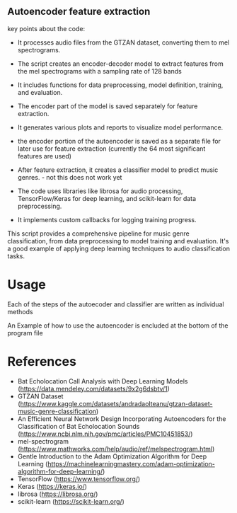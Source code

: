 ## Autoencoder feature extraction

 key points about the code:

- It processes audio files from the GTZAN dataset, converting them to mel spectrograms.

- The script creates an encoder-decoder model to extract features from the mel spectrograms with a sampling rate of 128 bands

- It includes functions for data preprocessing, model definition, training, and evaluation.

- The encoder part of the model is saved separately for feature extraction.

- It generates various plots and reports to visualize model performance.

- the encoder portion of the autoencoder is saved as a separate file for later use for feature extraction (currently the 64 most significant features are used)

- After feature extraction, it creates a classifier model to predict music genres. - not this does not work yet

- The code uses libraries like librosa for audio processing, TensorFlow/Keras for deep learning, and scikit-learn for data preprocessing.

- It implements custom callbacks for logging training progress.

This script provides a comprehensive pipeline for music genre classification, from data preprocessing to model training and evaluation. It's a good example of applying deep learning techniques to audio classification tasks.

# Usage

Each of the steps of the autoecoder and classifier are written as individual methods

An Example of how to use the autoencoder is encluded at the bottom of the program file

# References

- Bat Echolocation Call Analysis with Deep Learning Models (https://data.mendeley.com/datasets/9x2g6dsbtv/1)
- GTZAN Dataset (https://www.kaggle.com/datasets/andradaolteanu/gtzan-dataset-music-genre-classification)
- An Efficient Neural Network Design Incorporating Autoencoders for the Classification of Bat Echolocation Sounds (https://www.ncbi.nlm.nih.gov/pmc/articles/PMC10451853/)
- mel-spectrogram (https://www.mathworks.com/help/audio/ref/melspectrogram.html)
- Gentle Introduction to the Adam Optimization Algorithm for Deep Learning (https://machinelearningmastery.com/adam-optimization-algorithm-for-deep-learning/)
- TensorFlow (https://www.tensorflow.org/)
- Keras (https://keras.io/)
- librosa (https://librosa.org/)
- scikit-learn (https://scikit-learn.org/)
